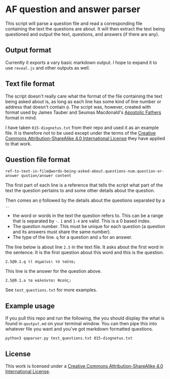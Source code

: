 # AF question and answer parser

This script will parse a question file and read a corresponding file containing the text the questions are about. It will then extract the text being questioned and output the text, questions, and answers (if there are any).

## Output format

Currently it exports a vary basic markdown output. I hope to expand it to use `reveal.js` and other outputs as well.

## Text file format

The script doesn't really care what the format of the file containing the text being asked about is, as long as each line has some kind of line number or address that doesn't contain `@`. The script was, however, created with format used by James Tauber and Seumas Macdonald's [Apostolic Fathers](https://github.com/jtauber/apostolic-fathers) format in mind.

I have taken `015-diognetus.txt` from their repo and used it as an example file. It is therefore not to be used except under the terms of the [Creative Commons Attribution-ShareAlike 4.0 International License](http://creativecommons.org/licenses/by-sa/4.0/) they have applied to that work.

## Question file format

```
ref-to-text-in-file@words-being-asked-about.questions-num.question-or-answer qustion/answer content
```

The first part of each line is a reference that tells the script what part of the text the question pertains to and some other details about the question.

Then comes an `@` followed by the details about the questions separated by a `.`.

* the word or words in the text the question refers to. This can be a range that is separated by `-`. `1` and `1-4` are valid. This is a 0 based index.
* The question number. This must be unique for each question (a question and its answers must share the same number).
* The type of the line. `q` for a question and `a` for an answer.

The line below is about line `2.5` in the text file. It asks about the first word in the sentence. It is the first question about this word and this is the question.

```
2.5@0.1.q τὶ σημαίνει τὸ ταῦτα;
```

This line is the answer for the question above.

```
2.5@0.1.a τα καλοῦνται θεούς;
```

See `test_questions.txt` for more examples.

## Example usage

If you pull this repo and run the following, the you should display the what is found in `qoutput.md` on your terminal window. You can then pipe this into whatever file you want and you've got markdown formatted questions.

```
python3 qaparser.py test_questions.txt 015-diognetus.txt
```



## License

This work is licensed under a [Creative Commons Attribution-ShareAlike 4.0 International License](http://creativecommons.org/licenses/by-sa/4.0/).
